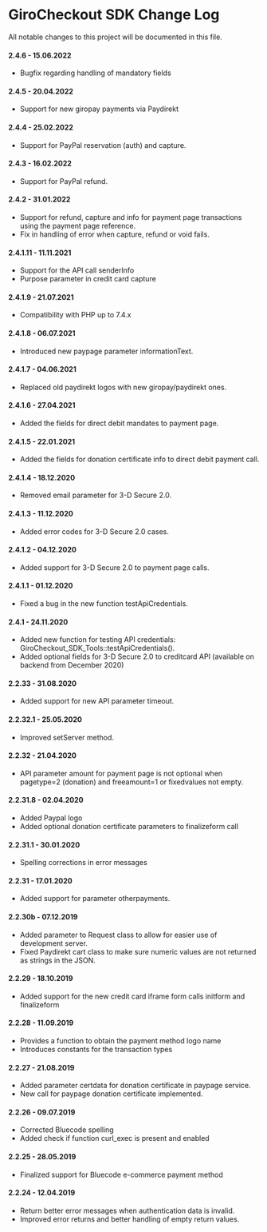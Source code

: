 # GiroCheckout SDK Change Log

All notable changes to this project will be documented in this file.

#### 2.4.6 - 15.06.2022
- Bugfix regarding handling of mandatory fields

#### 2.4.5 - 20.04.2022
- Support for new giropay payments via Paydirekt

#### 2.4.4 - 25.02.2022
- Support for PayPal reservation (auth) and capture.

#### 2.4.3 - 16.02.2022
- Support for PayPal refund.

#### 2.4.2 - 31.01.2022
- Support for refund, capture and info for payment page transactions using the payment page reference.
- Fix in handling of error when capture, refund or void fails.

#### 2.4.1.11 - 11.11.2021
- Support for the API call senderInfo
- Purpose parameter in credit card capture

#### 2.4.1.9 - 21.07.2021
- Compatibility with PHP up to 7.4.x

#### 2.4.1.8 - 06.07.2021
- Introduced new paypage parameter informationText.

#### 2.4.1.7 - 04.06.2021
- Replaced old paydirekt logos with new giropay/paydirekt ones.

#### 2.4.1.6 - 27.04.2021
- Added the fields for direct debit mandates to payment page.

#### 2.4.1.5 - 22.01.2021
- Added the fields for donation certificate info to direct debit payment call.

#### 2.4.1.4 - 18.12.2020
- Removed email parameter for 3-D Secure 2.0.

#### 2.4.1.3 - 11.12.2020
- Added error codes for 3-D Secure 2.0 cases.

#### 2.4.1.2 - 04.12.2020
- Added support for 3-D Secure 2.0 to payment page calls.

#### 2.4.1.1 - 01.12.2020
- Fixed a bug in the new function testApiCredentials.

#### 2.4.1 - 24.11.2020
- Added new function for testing API credentials: GiroCheckout_SDK_Tools::testApiCredentials().
- Added optional fields for 3-D Secure 2.0 to creditcard API (available on backend from December 2020) 

#### 2.2.33 - 31.08.2020
- Added support for new API parameter timeout. 

#### 2.2.32.1 - 25.05.2020
- Improved  setServer method. 

#### 2.2.32 - 21.04.2020
- API parameter amount for payment page is not optional when pagetype=2 (donation) and freeamount=1 or fixedvalues not empty.

#### 2.2.31.8 - 02.04.2020
- Added Paypal logo
- Added optional donation certificate parameters to finalizeform call

#### 2.2.31.1 - 30.01.2020
- Spelling corrections in error messages

#### 2.2.31 - 17.01.2020
- Added support for parameter otherpayments. 

#### 2.2.30b - 07.12.2019
- Added parameter to Request class to allow for easier use of development server.
- Fixed Paydirekt cart class to make sure numeric values are not returned as strings in the JSON.

#### 2.2.29 - 18.10.2019
- Added support for the new credit card iframe form calls initform and finalizeform

#### 2.2.28 - 11.09.2019
- Provides a function to obtain the payment method logo name
- Introduces constants for the transaction types

#### 2.2.27 - 21.08.2019
- Added parameter certdata for donation certificate in paypage service.
- New call for paypage donation certificate implemented.

#### 2.2.26 - 09.07.2019
- Corrected Bluecode spelling
- Added check if function curl_exec is present and enabled

#### 2.2.25 - 28.05.2019
- Finalized support for Bluecode e-commerce payment method

#### 2.2.24 - 12.04.2019
- Return better error messages when authentication data is invalid.
- Improved error returns and better handling of empty return values.

